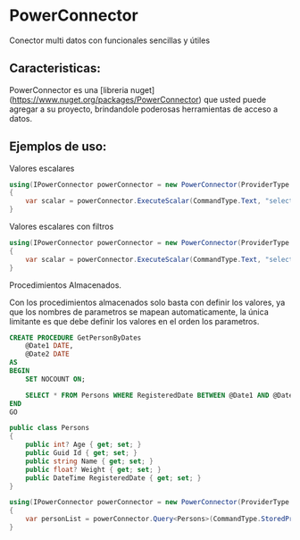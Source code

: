 # PowerConnector
Conector multi datos con funcionales sencillas y útiles

Caracteristicas:
----------------
PowerConnector es una [libreria nuget] (https://www.nuget.org/packages/PowerConnector) que usted puede agregar a su proyecto, brindandole
poderosas herramientas de acceso a datos.

Ejemplos de uso:
----------------
Valores escalares
```csharp
using(IPowerConnector powerConnector = new PowerConnector(ProviderType.MySQL, "connectionString..."))
{
    var scalar = powerConnector.ExecuteScalar(CommandType.Text, "select count(*) from persons");
}
```

Valores escalares con filtros
```csharp
using(IPowerConnector powerConnector = new PowerConnector(ProviderType.MySQL, "connectionString..."))
{
    var scalar = powerConnector.ExecuteScalar(CommandType.Text, "select count(*) from persons where country = @country", "Argentina");
}
```

Procedimientos Almacenados.

Con los procedimientos almacenados solo basta con definir los valores, ya que los nombres de parametros se mapean automaticamente, la
única limitante es que debe definir los valores en el orden los parametros.
```sql
CREATE PROCEDURE GetPersonByDates 
	@Date1 DATE,
	@Date2 DATE
AS
BEGIN
	SET NOCOUNT ON;

    SELECT * FROM Persons WHERE RegisteredDate BETWEEN @Date1 AND @Date2
END
GO
```

```csharp
public class Persons
{
    public int? Age { get; set; }
    public Guid Id { get; set; }
    public string Name { get; set; }
    public float? Weight { get; set; }
    public DateTime RegisteredDate { get; set; }
}

using(IPowerConnector powerConnector = new PowerConnector(ProviderType.SqlServer, "connectionString..."))
{
    var personList = powerConnector.Query<Persons>(CommandType.StoredProcedure, "GetPersonByDates", "2016-01-01", "2016-02-01");
}
```
